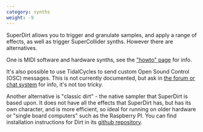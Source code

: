 ```yaml
---
category: synths
weight: -9
---
```


SuperDirt allows you to trigger and granulate samples, and apply a
range of effects, as well as trigger SuperCollider synths. However
there are alternatives.

One is MIDI software and hardware synths, see the
["howto" page](/howtos.html#midi) for info.

It's also possible to use TidalCycles to send custom Open Sound
Control (OSC) messages. This is not currently documented, but ask in
[the forum or chat system](/community.html) for info, it's not too
tricky.

Another alternative is "classic dirt" - the native sampler that
SuperDirt is based upon. It does not have all the effects that
SuperDirt has, but has its own character, and is more efficient, so
ideal for running on older hardware or "single board computers" such
as the Raspberry PI. You can find installation instructions for Dirt
in its
[github repository](https://github.com/tidalcycles/Dirt/blob/master/README.md).
